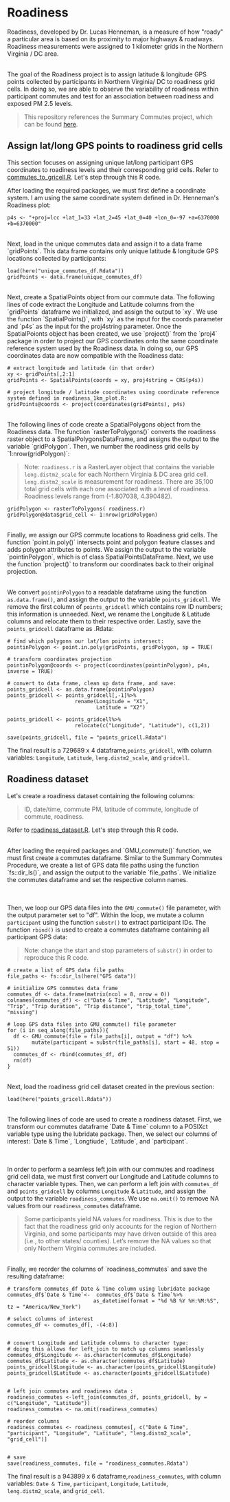 # Roadiness
Roadiness, developed by Dr. Lucas Henneman, is a measure of how "roady" a particular area is based on its proximity to major highways & roadways. Roadiness measurements were assigned to 1 kilometer grids in the Northern Virginia / DC area. 
<br /><br />

The goal of the Roadiness project is to assign latitude & longitude GPS points collected by participants in Northern Virginia/ DC to roadiness grid cells. In doing so, we are able to observe the variability of roadiness within participant commutes and test for an association between roadiness and exposed PM 2.5 levels. <br /> 

> This repository references the Summary Commutes project, which can be found [here](https://github.com/gabiarmada/Summary-Commutes). 

## Assign lat/long GPS points to roadiness grid cells 
This section focuses on assigning unique lat/long participant GPS coordinates to roadiness levels and their corresponding grid cells. Refer to [commutes_to_gricell.R](https://github.com/gabiarmada/Roadiness/blob/main/commutes_to_gridcell.R). Let's step through this R code. <br /> 

After loading the required packages, we must first define a coordinate system. I am using the same coordinate system defined in Dr. Henneman's Roadiness plot: 

```
p4s <- "+proj=lcc +lat_1=33 +lat_2=45 +lat_0=40 +lon_0=-97 +a=6370000 +b=6370000"
```

<br />
Next, load in the unique commutes data and assign it to a data frame `gridPoints`. This data frame contains only unique latitude & longitude GPS locations collected by participants: 

```
load(here("unique_commutes_df.Rdata"))
gridPoints <- data.frame(unique_commutes_df)
```

<br />
Next, create a SpatialPoints object from our commute data. The following lines of code extract the Longitude and Latitude columns from the `gridPoints` dataframe we initialized, and assign the output to `xy`. We use the function `SpatialPoints()`, with `xy` as the input for the coords parameter and `p4s` as the input for the proj4string parameter. Once the SpatialPoionts object has been created, we use `project()` from the `proj4` package in order to project our GPS coordinates onto the same coordinate reference system used by the Roadiness data. In doing so, our GPS coordinates data are now compatible with the Roadiness data: 

```
# extract longitude and latitude (in that order)
xy <- gridPoints[,2:1]
gridPoints <- SpatialPoints(coords = xy, proj4string = CRS(p4s))

# project longitude / latitude coordinates using coordinate reference system defined in roadiness_1km_plot.R:  
gridPoints@coords <- project(coordinates(gridPoints), p4s)
```

<br />
The following lines of code create a SpatialPolygons object from the Roadiness data. The function `rasterToPolygons()` converts the roadiness raster object to a SpatialPolygonsDataFrame, and assigns the output to the variable `gridPolygon`. Then, we number the roadiness grid cells by `1:nrow(gridPolygon)`: 

> Note: `roadiness.r` is a RasterLayer object that contains the variable `leng.distm2_scale` for each Northern Virginia & DC area grid cell. `leng.distm2_scale` is measurement for roadiness. There are 35,100 total grid cells with each one associated with a level of roadiness. Roadiness levels range from (-1.807038, 4.390482).


```
gridPolygon <- rasterToPolygons( roadiness.r)
gridPolygon@data$grid_cell <- 1:nrow(gridPolygon)
```

<br /> 
Finally, we assign our GPS commute locations to Roadiness grid cells. The function `point.in.poly()` intersects point and polygon feature classes and adds polygon attributes to points. We assign the output to the variable `pointinPolygon`, which is of class SpatialPointsDataFrame. Next, we use the function `project()` to transform our coordinates back to their original projection. <br /> <br />

We convert `pointinPolygon` to a readable dataframe using the function `as.data.frame()`, and assign the output to the variable `points_gridcell`. We remove the first column of `points_gridcell`  which contains row ID numbers; this information is unneeded. Next, we rename the Longitude & Latitude columns and relocate them to their respective order. Lastly, save the `points_gridcell` dataframe as .Rdata: 

```
# find which polygons our lat/lon points intersect:  
pointinPolygon <- point.in.poly(gridPoints, gridPolygon, sp = TRUE)

# transform coordinates projection 
pointinPolygon@coords <- project(coordinates(pointinPolygon), p4s, inverse = TRUE)

# convert to data frame, clean up data frame, and save: 
points_gridcell <- as.data.frame(pointinPolygon)
points_gridcell <- points_gridcell[,-1]%>%
                      rename(Longitude = "X1", 
                             Latitude = "X2")

points_gridcell <- points_gridcell%>% 
                      relocate(c("Longitude", "Latitude"), c(1,2))

save(points_gridcell, file = "points_gricell.Rdata")
```

The final result is a 729689 x 4 dataframe,`points_gridcell`, with column variables: `Longitude`, `Latitude`, `leng.distm2_scale`, and `gridcell`. 

## Roadiness dataset 
Let's create a roadiness dataset containing the following columns: 
> ID, date/time, commute PM, latitude of commute, longitude of commute, roadiness.  

Refer to [roadiness_dataset.R](https://github.com/gabiarmada/Roadiness/blob/main/roadiness_dataset.R). Let's step through this R code. <br /> 

<br />
After loading the required packages and `GMU_commute()` function, we must first create a commutes dataframe. Similar to the Summary Commutes Procedure, we create a list of GPS data file paths using the function `fs::dir_ls()`, and assign the output to the variable `file_paths`. We initialize the commutes dataframe and set the respective column names. 

<br /> <br />
Then, we loop our GPS data files into the `GMU_commute()` file parameter, with the output parameter set to "df". Within the loop, we mutate a column `participant` using the function `substr()` to extract participant IDs. The function `rbind()` is used to create a commutes dataframe containing all participant GPS data: 

> Note: change the start and stop parameters of `substr()` in order to reproduce this R code. 


```
# create a list of GPS data file paths 
file_paths <- fs::dir_ls(here("GPS data"))

# initialize GPS commutes data frame 
commutes_df <- data.frame(matrix(ncol = 8, nrow = 0))
colnames(commutes_df) <- c("Date & Time", "Latitude", "Longitude", "Trip", "Trip duration", "Trip distance", "trip_total_time", "missing")

# loop GPS data files into GMU_commute() file parameter 
for (i in seq_along(file_paths)){
  df <- GMU_commute(file = file_paths[i], output = "df") %>%
        mutate(participant = substr(file_paths[i], start = 48, stop = 51))
  commutes_df <- rbind(commutes_df, df)
  rm(df)
}
```

<br /> 
Next, load the roadiness grid cell dataset created in the previous section: 

```
load(here("points_gricell.Rdata"))
```

<br /> 
The following lines of code are used to create a roadiness dataset. First, we transform our commutes dataframe `Date & Time` column to a POSIXct variable type using the lubridate package. Then, we select our columns of interest: `Date & Time`, `Longtiude`, `Latitude`, and `participant`. 

<br /> <br />
In order to perform a seamless left join with our commutes and roadiness grid cell data, we must first convert our Longitude and Latitude columns to character variable types. Then, we can perform a left join with `commutes_df` and `points_gridcell` by columns `Longitude` & `Latitude`, and assign the output to the variable `roadiness_commutes`. We use `na.omit()` to remove NA values from our `roadiness_commutes` dataframe. 

> Some participants yield NA values for roadiness. This is due to the fact that the roadiness grid only accounts for the region of Northern Virginia, and some participants may have driven outside of this area (i.e., to other states/ counties). Let’s remove the NA values so that only Northern Virginia commutes are included.

<br /> 
Finally, we reorder the columns of `roadiness_commutes` and save the resulting dataframe:

```
# transform commutes_df Date & Time column using lubridate package 
commutes_df$`Date & Time`<-  commutes_df$`Date & Time`%>% 
                            as_datetime(format = "%d %B %Y %H:%M:%S", tz = "America/New_York")

# select columns of interest 
commutes_df <- commutes_df[, -(4:8)]


# convert Longitude and Latitude columns to character type: 
# doing this allows for left_join to match up columns seamlessly 
commutes_df$Longitude <- as.character(commutes_df$Longitude)
commutes_df$Latitude <- as.character(commutes_df$Latitude)
points_gridcell$Longitude <- as.character(points_gridcell$Longitude)
points_gridcell$Latitude <- as.character(points_gridcell$Latitude)


# left join commutes and roadiness data : 
roadiness_commutes <-left_join(commutes_df, points_gridcell, by = c("Longitude", "Latitude"))
roadiness_commutes <- na.omit(roadiness_commutes)

# reorder columns 
roadiness_commutes <- roadiness_commutes[, c("Date & Time", "participant", "Longitude", "Latitude", "leng.distm2_scale", "grid_cell")]


# save 
save(roadiness_commutes, file = "roadiness_commutes.Rdata")
```

The final result is a 943899 x 6 dataframe,`roadiness_commutes`, with column variables: `Date & Time`, `participant`, `Longitude`, `Latitude`, `leng.distm2_scale`, and `grid_cell`.
